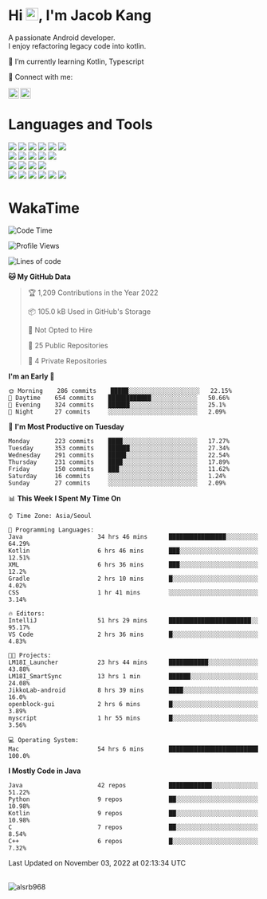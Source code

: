 # Hi <img src="https://media.giphy.com/media/hvRJCLFzcasrR4ia7z/giphy.gif" width="25px">, I'm Jacob Kang
A passionate Android developer.
</br>
I enjoy refactoring legacy code into kotlin.

🌱 I’m currently learning Kotlin, Typescript

🤝 Connect with me:

<a href="https://www.linkedin.com/in/minkyu-kang-b7477b1b2/"><img align="left" src="https://raw.githubusercontent.com/yushi1007/yushi1007/main/images/linkedin.svg" alt="Minkyu Kang | LinkedIn" width="21px"/></a>
<a href="https://www.instagram.com/_jacob_kang/"><img align="left" src="https://raw.githubusercontent.com/yushi1007/yushi1007/main/images/instagram.svg" alt="Jacob Kang | Instagram" width="21px"/></a>

</br>

# Languages and Tools

<div align="left">
<img src="https://img.shields.io/badge/java-007396?logo=java&logoColor=white"/>
<img src="https://img.shields.io/badge/kotlin-7F52FF?logo=kotlin&logoColor=white"/>
<img src="https://img.shields.io/badge/python-3776AB?logo=python&logoColor=white"/>
<img src="https://img.shields.io/badge/bash shell-4EAA25?logo=gnubash&logoColor=white"/>
<img src="https://img.shields.io/badge/c-A8B9CC?logo=c&logoColor=white"/>
<img src="https://img.shields.io/badge/c++-00599C?logo=c%2b%2b&logoColor=white"/>
</div>
<div align="left">
<img src="https://img.shields.io/badge/git-F05032?logo=git&logoColor=white"/>
<img src="https://img.shields.io/badge/github-181717?logo=github&logoColor=white"/>
<img src="https://img.shields.io/badge/mysql-4479A1?logo=mysql&logoColor=white"/>
<img src="https://img.shields.io/badge/sqlite-003B57?logo=sqlite&logoColor=white"/>
<img src="https://img.shields.io/badge/amazon AWS-232F3E?logo=amazonaws&logoColor=white"/>
</div>
<div align="left">
<img src="https://img.shields.io/badge/android-3DDC84?logo=android&logoColor=white"/>
<img src="https://img.shields.io/badge/linux-FCC624?logo=linux&logoColor=white"/>
<img src="https://img.shields.io/badge/flask-000000?logo=flask&logoColor=white"/>
<img src="https://img.shields.io/badge/arduino-00979D?logo=arduino&logoColor=white"/>
</div>
<div align="left">
<img src="https://img.shields.io/badge/slack-4A154B?logo=slack&logoColor=white"/>
<img src="https://img.shields.io/badge/notion-000000?logo=notion&logoColor=white"/>
<img src="https://img.shields.io/badge/jira-0052CC?logo=jira&logoColor=white"/>
<img src="https://img.shields.io/badge/postman-FF6C37?logo=postman&logoColor=white"/>
<img src="https://img.shields.io/badge/intellij-000000?logo=intellijidea&logoColor=white"/>
<img src="https://img.shields.io/badge/pycharm-000000?logo=pycharm&logoColor=white"/>
</div>

# WakaTime

<!--START_SECTION:waka-->
![Code Time](http://img.shields.io/badge/Code%20Time-1%2C498%20hrs%2021%20mins-blue)

![Profile Views](http://img.shields.io/badge/Profile%20Views-0-blue)

![Lines of code](https://img.shields.io/badge/From%20Hello%20World%20I%27ve%20Written-180%20Thousand%20lines%20of%20code-blue)

**🐱 My GitHub Data** 

> 🏆 1,209 Contributions in the Year 2022
 > 
> 📦 105.0 kB Used in GitHub's Storage 
 > 
> 🚫 Not Opted to Hire
 > 
> 📜 25 Public Repositories 
 > 
> 🔑 4 Private Repositories  
 > 
**I'm an Early 🐤** 

```text
🌞 Morning    286 commits    █████░░░░░░░░░░░░░░░░░░░░   22.15% 
🌆 Daytime    654 commits    ████████████░░░░░░░░░░░░░   50.66% 
🌃 Evening    324 commits    ██████░░░░░░░░░░░░░░░░░░░   25.1% 
🌙 Night      27 commits     ░░░░░░░░░░░░░░░░░░░░░░░░░   2.09%

```
📅 **I'm Most Productive on Tuesday** 

```text
Monday       223 commits    ████░░░░░░░░░░░░░░░░░░░░░   17.27% 
Tuesday      353 commits    ██████░░░░░░░░░░░░░░░░░░░   27.34% 
Wednesday    291 commits    █████░░░░░░░░░░░░░░░░░░░░   22.54% 
Thursday     231 commits    ████░░░░░░░░░░░░░░░░░░░░░   17.89% 
Friday       150 commits    ███░░░░░░░░░░░░░░░░░░░░░░   11.62% 
Saturday     16 commits     ░░░░░░░░░░░░░░░░░░░░░░░░░   1.24% 
Sunday       27 commits     ░░░░░░░░░░░░░░░░░░░░░░░░░   2.09%

```


📊 **This Week I Spent My Time On** 

```text
⌚︎ Time Zone: Asia/Seoul

💬 Programming Languages: 
Java                     34 hrs 46 mins      ████████████████░░░░░░░░░   64.29% 
Kotlin                   6 hrs 46 mins       ███░░░░░░░░░░░░░░░░░░░░░░   12.51% 
XML                      6 hrs 36 mins       ███░░░░░░░░░░░░░░░░░░░░░░   12.2% 
Gradle                   2 hrs 10 mins       █░░░░░░░░░░░░░░░░░░░░░░░░   4.02% 
CSS                      1 hr 41 mins        ░░░░░░░░░░░░░░░░░░░░░░░░░   3.14%

🔥 Editors: 
IntelliJ                 51 hrs 29 mins      ███████████████████████░░   95.17% 
VS Code                  2 hrs 36 mins       █░░░░░░░░░░░░░░░░░░░░░░░░   4.83%

🐱‍💻 Projects: 
LM18I_Launcher           23 hrs 44 mins      ███████████░░░░░░░░░░░░░░   43.88% 
LM18I_SmartSync          13 hrs 1 min        ██████░░░░░░░░░░░░░░░░░░░   24.08% 
JikkoLab-android         8 hrs 39 mins       ████░░░░░░░░░░░░░░░░░░░░░   16.0% 
openblock-gui            2 hrs 6 mins        █░░░░░░░░░░░░░░░░░░░░░░░░   3.89% 
myscript                 1 hr 55 mins        █░░░░░░░░░░░░░░░░░░░░░░░░   3.56%

💻 Operating System: 
Mac                      54 hrs 6 mins       █████████████████████████   100.0%

```

**I Mostly Code in Java** 

```text
Java                     42 repos            ████████████░░░░░░░░░░░░░   51.22% 
Python                   9 repos             ██░░░░░░░░░░░░░░░░░░░░░░░   10.98% 
Kotlin                   9 repos             ██░░░░░░░░░░░░░░░░░░░░░░░   10.98% 
C                        7 repos             ██░░░░░░░░░░░░░░░░░░░░░░░   8.54% 
C++                      6 repos             █░░░░░░░░░░░░░░░░░░░░░░░░   7.32%

```



 Last Updated on November 03, 2022 at 02:13:34 UTC
<!--END_SECTION:waka-->

</br>

<div align="left">
<img align="left" src="https://github-readme-stats.vercel.app/api/top-langs?username=alsrb968&show_icons=true&locale=en&layout=compact&theme=dark" alt="alsrb968" />
</div>
